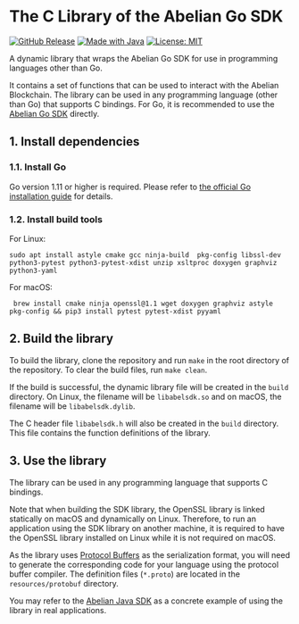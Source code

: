 # The C Library of the Abelian Go SDK

[![GitHub Release](https://img.shields.io/badge/Latest%20release-1.0.0-blue.svg)]()
[![Made with Java](https://img.shields.io/badge/Powered%20by-Go-lightblue.svg)](https://www.java.com)
[![License: MIT](https://img.shields.io/badge/License-MIT-orange.svg)](https://opensource.org/licenses/MIT)

A dynamic library that wraps the Abelian Go SDK for use in programming languages other than Go.

It contains a set of functions that can be used to interact with the Abelian Blockchain.
The library can be used in any programming language (other than Go) that supports C bindings.
For Go, it is recommended to use the [Abelian Go SDK](https://github.com/pqabelian/abel-sdk-go) directly.

## 1. Install dependencies

### 1.1. Install Go

Go version 1.11 or higher is required. Please refer to [the official Go installation guide](https://go.dev/doc/install) for details.

### 1.2. Install build tools

For Linux:

```shell
sudo apt install astyle cmake gcc ninja-build  pkg-config libssl-dev python3-pytest python3-pytest-xdist unzip xsltproc doxygen graphviz python3-yaml
```

For macOS:

```shell
 brew install cmake ninja openssl@1.1 wget doxygen graphviz astyle pkg-config && pip3 install pytest pytest-xdist pyyaml
```

## 2. Build the library

To build the library, clone the repository and run `make` in the root directory of the repository.
To clear the build files, run `make clean`.

If the build is successful, the dynamic library file will be created in the `build` directory.
On Linux, the filename will be `libabelsdk.so` and on macOS, the filename will be `libabelsdk.dylib`.

The C header file `libabelsdk.h` will also be created in the `build` directory. This file contains the function definitions of the library.

## 3. Use the library

The library can be used in any programming language that supports C bindings.

Note that when building the SDK library, the OpenSSL library is linked statically on macOS and dynamically on Linux. Therefore, to run an application using the SDK library on another machine, it is required to have the OpenSSL library installed on Linux while it is not required on macOS.

As the library uses [Protocol Buffers](https://protobuf.dev/) as the serialization format, you will need to generate the corresponding code for your language using the protocol buffer compiler.
The definition files (`*.proto`) are located in the `resources/protobuf` directory.

You may refer to the [Abelian Java SDK](https://github.com/pqabelian/abelian-sdk-java) as a concrete example of using the library in real applications.